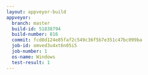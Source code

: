 ```yaml
---
layout: appveyor-build
appveyor:
  branch: master
  build-id: 51838794
  build-number: 816
  commit: fcd8d124e85faf2c549c36f5b7e351c47bc099ba
  job-id: omved3u4xt6n05i5
  job-number: 1
  os-name: Windows
  test-result: 1
---
```

